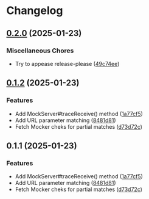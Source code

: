 # Changelog

## [0.2.0](https://github.com/humanwhocodes/mentoss/compare/mentoss-v0.1.2...mentoss-v0.2.0) (2025-01-23)


### Miscellaneous Chores

* Try to appease release-please ([49c74ee](https://github.com/humanwhocodes/mentoss/commit/49c74eeb137d5f3027ca6eb89c5787e28f62d63c))

## [0.1.2](https://github.com/humanwhocodes/mentoss/compare/mentoss-v0.1.1...mentoss-v0.1.2) (2025-01-23)


### Features

* Add MockServer#traceReceive() method ([1a77cf5](https://github.com/humanwhocodes/mentoss/commit/1a77cf599d653a55bb31a1d189a55eee60c9b185))
* Add URL parameter matching ([8481d81](https://github.com/humanwhocodes/mentoss/commit/8481d816a67f5adeefff2b6e1d0200eb1f9aee8f))
* Fetch Mocker cheks for partial matches ([d73d72c](https://github.com/humanwhocodes/mentoss/commit/d73d72c30e955edc2731743310630a2f3e7d2ceb))

## 0.1.1 (2025-01-23)


### Features

* Add MockServer#traceReceive() method ([1a77cf5](https://github.com/humanwhocodes/mentoss/commit/1a77cf599d653a55bb31a1d189a55eee60c9b185))
* Add URL parameter matching ([8481d81](https://github.com/humanwhocodes/mentoss/commit/8481d816a67f5adeefff2b6e1d0200eb1f9aee8f))
* Fetch Mocker cheks for partial matches ([d73d72c](https://github.com/humanwhocodes/mentoss/commit/d73d72c30e955edc2731743310630a2f3e7d2ceb))
